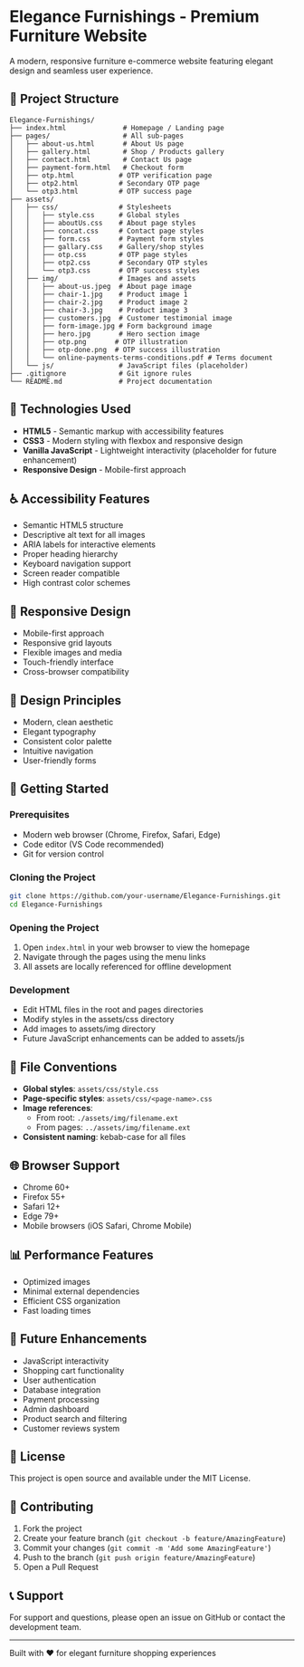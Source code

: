 # Elegance Furnishings - Premium Furniture Website

A modern, responsive furniture e-commerce website featuring elegant design and seamless user experience.

## 📁 Project Structure

```
Elegance-Furnishings/
├── index.html              # Homepage / Landing page
├── pages/                  # All sub-pages
│   ├── about-us.html       # About Us page
│   ├── gallery.html        # Shop / Products gallery
│   ├── contact.html        # Contact Us page
│   ├── payment-form.html   # Checkout form
│   ├── otp.html           # OTP verification page
│   ├── otp2.html          # Secondary OTP page
│   └── otp3.html          # OTP success page
├── assets/
│   ├── css/               # Stylesheets
│   │   ├── style.css      # Global styles
│   │   ├── aboutUs.css    # About page styles
│   │   ├── concat.css     # Contact page styles
│   │   ├── form.css       # Payment form styles
│   │   ├── gallary.css    # Gallery/shop styles
│   │   ├── otp.css        # OTP page styles
│   │   ├── otp2.css       # Secondary OTP styles
│   │   └── otp3.css       # OTP success styles
│   ├── img/               # Images and assets
│   │   ├── about-us.jpeg  # About page image
│   │   ├── chair-1.jpg    # Product image 1
│   │   ├── chair-2.jpg    # Product image 2
│   │   ├── chair-3.jpg    # Product image 3
│   │   ├── customers.jpg  # Customer testimonial image
│   │   ├── form-image.jpg # Form background image
│   │   ├── hero.jpg       # Hero section image
│   │   ├── otp.png       # OTP illustration
│   │   ├── otp-done.png  # OTP success illustration
│   │   └── online-payments-terms-conditions.pdf # Terms document
│   └── js/                # JavaScript files (placeholder)
├── .gitignore             # Git ignore rules
└── README.md              # Project documentation
```

## 🚀 Technologies Used

- **HTML5** - Semantic markup with accessibility features
- **CSS3** - Modern styling with flexbox and responsive design
- **Vanilla JavaScript** - Lightweight interactivity (placeholder for future enhancement)
- **Responsive Design** - Mobile-first approach

## ♿ Accessibility Features

- Semantic HTML5 structure
- Descriptive alt text for all images
- ARIA labels for interactive elements
- Proper heading hierarchy
- Keyboard navigation support
- Screen reader compatible
- High contrast color schemes

## 📱 Responsive Design

- Mobile-first approach
- Responsive grid layouts
- Flexible images and media
- Touch-friendly interface
- Cross-browser compatibility

## 🎨 Design Principles

- Modern, clean aesthetic
- Elegant typography
- Consistent color palette
- Intuitive navigation
- User-friendly forms

## 🔧 Getting Started

### Prerequisites

- Modern web browser (Chrome, Firefox, Safari, Edge)
- Code editor (VS Code recommended)
- Git for version control

### Cloning the Project

```bash
git clone https://github.com/your-username/Elegance-Furnishings.git
cd Elegance-Furnishings
```

### Opening the Project

1. Open `index.html` in your web browser to view the homepage
2. Navigate through the pages using the menu links
3. All assets are locally referenced for offline development

### Development

- Edit HTML files in the root and pages directories
- Modify styles in the assets/css directory
- Add images to assets/img directory
- Future JavaScript enhancements can be added to assets/js

## 📄 File Conventions

- **Global styles**: `assets/css/style.css`
- **Page-specific styles**: `assets/css/<page-name>.css`
- **Image references**:
  - From root: `./assets/img/filename.ext`
  - From pages: `../assets/img/filename.ext`
- **Consistent naming**: kebab-case for all files

## 🌐 Browser Support

- Chrome 60+
- Firefox 55+
- Safari 12+
- Edge 79+
- Mobile browsers (iOS Safari, Chrome Mobile)

## 📊 Performance Features

- Optimized images
- Minimal external dependencies
- Efficient CSS organization
- Fast loading times

## 🔮 Future Enhancements

- JavaScript interactivity
- Shopping cart functionality
- User authentication
- Database integration
- Payment processing
- Admin dashboard
- Product search and filtering
- Customer reviews system

## 📝 License

This project is open source and available under the MIT License.

## 🤝 Contributing

1. Fork the project
2. Create your feature branch (`git checkout -b feature/AmazingFeature`)
3. Commit your changes (`git commit -m 'Add some AmazingFeature'`)
4. Push to the branch (`git push origin feature/AmazingFeature`)
5. Open a Pull Request

## 📞 Support

For support and questions, please open an issue on GitHub or contact the development team.

---

Built with ❤️ for elegant furniture shopping experiences
